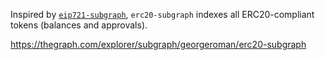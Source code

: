Inspired by [`eip721-subgraph`](https://github.com/wighawag/eip721-subgraph), `erc20-subgraph` indexes all ERC20-compliant tokens (balances and approvals).

https://thegraph.com/explorer/subgraph/georgeroman/erc20-subgraph
